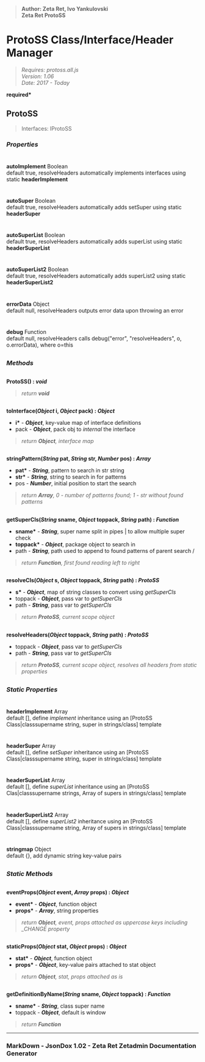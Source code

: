 > __Author: Zeta Ret, Ivo Yankulovski__  
> __Zeta Ret ProtoSS__  
# ProtoSS Class/Interface/Header Manager  
> *Requires: protoss.all.js*  
> *Version: 1.06*  
> *Date: 2017 - Today*  

__required*__

## ProtoSS  
> Interfaces: IProtoSS  

### *Properties*  

#  
__autoImplement__ Boolean  
default true, resolveHeaders automatically implements interfaces using static __headerImplement__  

#  
__autoSuper__ Boolean  
default true, resolveHeaders automatically adds setSuper using static __headerSuper__  

#  
__autoSuperList__ Boolean  
default true, resolveHeaders automatically adds superList using static __headerSuperList__  

#  
__autoSuperList2__ Boolean  
default true, resolveHeaders automatically adds superList2 using static __headerSuperList2__  

#  
__errorData__ Object  
default null, resolveHeaders outputs error data upon throwing an error  

#  
__debug__ Function  
default null, resolveHeaders calls debug("error", "resolveHeaders", o, o.errorData), where o=this  


##  
### *Methods*  

##  
__ProtoSS() : *void*__  
  
> *return __void__*  

##  
__toInterface(*Object* i, *Object* pack) : *Object*__  
  
- __i*__ - __*Object*__, key-value map of interface definitions  
- pack - __*Object*__, pack obj to *internal* the interface  
> *return __Object__, interface map*  

##  
__stringPattern(*String* pat, *String* str, *Number* pos) : *Array*__  
  
- __pat*__ - __*String*__, pattern to search in str string  
- __str*__ - __*String*__, string to search in for patterns  
- pos - __*Number*__, initial position to start the search  
> *return __Array__, 0 - number of patterns found; 1 - str without found patterns*  

##  
__getSuperCls(*String* sname, *Object* toppack, *String* path) : *Function*__  
  
- __sname*__ - __*String*__, super name split in pipes | to allow multiple super check  
- __toppack*__ - __*Object*__, package object to search in  
- path - __*String*__, path used to append to found patterns of parent search /  
> *return __Function__, first found reading left to right*  

##  
__resolveCls(*Object* s, *Object* toppack, *String* path) : *ProtoSS*__  
  
- __s*__ - __*Object*__, map of string classes to convert using *getSuperCls*  
- toppack - __*Object*__, pass var to *getSuperCls*  
- path - __*String*__, pass var to *getSuperCls*  
> *return __ProtoSS__, current scope object*  

##  
__resolveHeaders(*Object* toppack, *String* path) : *ProtoSS*__  
  
- toppack - __*Object*__, pass var to *getSuperCls*  
- path - __*String*__, pass var to *getSuperCls*  
> *return __ProtoSS__, current scope object, resolves all headers from static properties*  

##  
### *Static Properties*  

#  
__headerImplement__ Array  
default [], define *implement* inheritance using an [ProtoSS Class|classsupername string, super in strings/class] template  

#  
__headerSuper__ Array  
default [], define *setSuper* inheritance using an [ProtoSS Class|classsupername string, super in strings/class] template  

#  
__headerSuperList__ Array  
default [], define *superList* inheritance using an [ProtoSS Clas|classsupername strings, Array of supers in strings/class] template  

#  
__headerSuperList2__ Array  
default [], define *superList2* inheritance using an [ProtoSS Class|classsupername string, Array of supers in strings/class] template  

#  
__stringmap__ Object  
default {}, add dynamic string key-value pairs  

##  
### *Static Methods*  

##  
__eventProps(*Object* event, *Array* props) : *Object*__  
  
- __event*__ - __*Object*__, function object  
- __props*__ - __*Array*__, string properties  
> *return __Object__, event, props attached as uppercase keys including _CHANGE property*  

##  
__staticProps(*Object* stat, *Object* props) : *Object*__  
  
- __stat*__ - __*Object*__, function object  
- __props*__ - __*Object*__, key-value pairs attached to stat object  
> *return __Object__, stat, props attached as is*  

##  
__getDefinitionByName(*String* sname, *Object* toppack) : *Function*__  
  
- __sname*__ - __*String*__, class super name  
- toppack - __*Object*__, default is window  
> *return __Function__*  

---  
### MarkDown - JsonDox 1.02 - Zeta Ret Zetadmin Documentation Generator